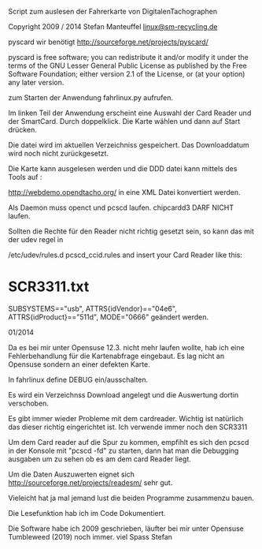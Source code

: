  
Script zum auslesen der Fahrerkarte von DigitalenTachographen


Copyright 2009 / 2014 Stefan Manteuffel linux@sm-recycling.de

pyscard wir benötigt http://sourceforge.net/projects/pyscard/

pyscard is free software; you can redistribute it and/or modify
it under the terms of the GNU Lesser General Public License as published by
the Free Software Foundation; either version 2.1 of the License, or
(at your option) any later version.

zum Starten der Anwendung fahrlinux.py aufrufen.

Im linken Teil der Anwendung erscheint eine Auswahl der Card Reader und der SmartCard.
Durch doppelklick. Die Karte wählen und dann auf Start drücken.

Die datei wird im aktuellen Verzeichniss gespeichert. Das Downloaddatum wird noch nicht zurückgesetzt.


Die Karte kann ausgelesen werden und die DDD datei kann mittels des Tools auf :

http://webdemo.opendtacho.org/
in eine XML Datei konvertiert werden.

Als Daemon muss openct und pcscd laufen.
chipcardd3 DARF NICHT laufen.

Sollten die Rechte für den Reader nicht richtig gesetzt sein, so kann das mit der 
udev regel in 

/etc/udev/rules.d pcscd_ccid.rules and insert your Card Reader like this:
# SCR3311.txt
SUBSYSTEMS=="usb", ATTRS{idVendor}=="04e6", ATTRS{idProduct}=="511d", MODE="0666"
geändert werden.

01/2014

Da es bei mir unter Opensuse 12.3. nicht mehr laufen wollte, hab 
ich eine Fehlerbehandlung für die Kartenabfrage eingebaut.
Es lag nicht an Opensuse sondern an einer defekten Karte.

In fahrlinux define DEBUG ein/ausschalten.

Es wird ein Verzeichnss Download angelegt und die Auswertung dortin verschoben.

Es gibt immer wieder Probleme mit dem cardreader.
Wichtig ist natürlich das dieser richtig eingerichtet ist.
Ich verwende immer noch den SCR3311

Um dem Card reader auf die Spur zu kommen, empfihlt es sich den pcscd in der Konsole mit "pcscd -fd" zu starten, dann hat man die Debugging ausgaben um
zu sehen ob es am dem card Reader liegt.

Um die Daten Auszuwerten eignet sich http://sourceforge.net/projects/readesm/ sehr gut.

Vieleicht hat ja mal jemand lust die beiden Programme zusammenzu bauen.

Die Lesefunktion hab ich im Code Dokumentiert.

Die Software habe ich 2009 geschrieben, läufter bei mir unter Opensuse Tumbleweed (2019) noch immer.
viel Spass
Stefan